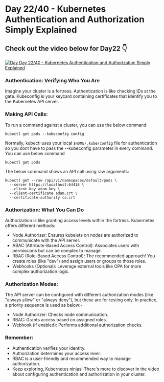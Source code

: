 # Day 22/40 - Kubernetes Authentication and Authorization Simply Explained

## Check out the video below for Day22 👇

[![Day Day 22/40 - Kubernetes Authentication and Authorization Simply Explained ](https://img.youtube.com/vi/P0bogYEyfeI/sddefault.jpg)](https://youtu.be/P0bogYEyfeI)


### Authentication: Verifying Who You Are

Imagine your cluster is a fortress.  Authentication is like checking IDs at the gate.  Kubeconfig is your keycard containing certificates that identify you to the Kubernetes API server.

### Making API Calls:

To run a command against a cluster, you can use the below command
```
kubectl get pods --kubeconfig config
```

Normally, kubectl uses your local `$HOME/.kube/config` file for authentication so you dont have to pass the --kubeconfig parameter in every command. You can use below command
```
kubectl get pods
```

The below command shows an API call using raw arguments:

```
kubectl get --raw /api/v1/namespaces/default/pods \
  --server https://localhost:64418 \
  --client-key adam.key \
  --client-certificate adam.crt \
  --certificate-authority ca.crt
```

### Authorization: What You Can Do

Authorization is like granting access levels within the fortress. Kubernetes offers different methods:

- Node Authorizer: Ensures kubelets on nodes are authorized to communicate with the API server.
- ABAC (Attribute-Based Access Control): Associates users with permissions but can be complex to manage.
- RBAC (Role-Based Access Control): The recommended approach! You create roles (like "dev") and assign users or groups to those roles.
- Webhooks (Optional): Leverage external tools like OPA for more complex authorization logic.

### Authorization Modes:

The API server can be configured with different authorization modes (like "always allow" or "always deny"), but these are for testing only.  In practice, a priority sequence is used as below:-

- Node Authorizer: Checks node communication.
- RBAC: Grants access based on assigned roles.
- Webhook (if enabled): Performs additional authorization checks.

### Remember:

- Authentication verifies your identity.
- Authorization determines your access level.
- RBAC is a user-friendly and recommended way to manage authorization.
- Keep exploring, Kubernetes ninjas!   There's more to discover in the video about configuring authentication and authorization in your cluster.
